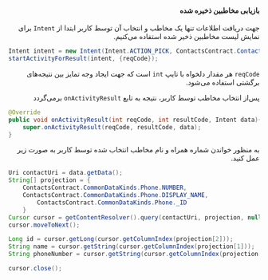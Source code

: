 <div dir="rtl">

#### بازیابی مخاطبین ذخیره شده

جهت دریافت اطلاعات تنها یک مخاطب و انتخاب آن توسط کاربر ابتدا از `Intent` برای نمایش لیست مخاطبین ذخیر شده استفاده می‌کنیم.


<div dir="ltr">

```Java
Intent intent = new Intent(Intent.ACTION_PICK, ContactsContract.Contacts.CONTENT_URI);  
startActivityForResult(intent, {reqCode}); 
```
</div>

`reqCode` هر مقدار دلخواه با تایپ `int` است که جهت ایجاد وجه تمایز بین نتیجه‌های برگشتی استفاده می‌شود.

پس‌از انتخاب مخاطب توسط کاربر، نتیجه به تابع `onActivityResult` برمی‌گردد

<div dir="ltr">

```Java
@Override 
public void onActivityResult(int reqCode, int resultCode, Intent data){
	super.onActivityResult(reqCode, resultCode, data);
}
```
</div>

به منظور خواندن شماره همراه و نام مخاطب انتخاب شده توسط کاربر به صورت زیر عمل کنید.

<div dir="ltr">

```Java
Uri contactUri = data.getData(); 
String[] projection = {
	ContactsContract.CommonDataKinds.Phone.NUMBER, 
	ContactsContract.CommonDataKinds.Phone.DISPLAY_NAME,
    	ContactsContract.CommonDataKinds.Phone._ID
    }
Cursor cursor = getContentResolver().query(contactUri, projection, null, null, null);
cursor.moveToNext();

Long id = cursor.getLong(cursor.getColumnIndex(projection[2]));
String name = cursor.getString(cursor.getColumnIndex(projection[1]));
String phoneNumber = cursor.getString(cursor.getColumnIndex(projection[0]));

cursor.close();
```

</div>


</div>
